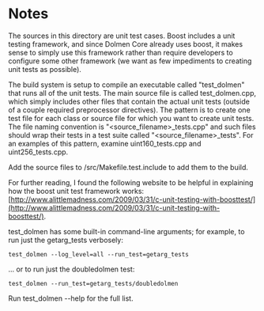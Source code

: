 # Notes
The sources in this directory are unit test cases.  Boost includes a
unit testing framework, and since Dolmen Core already uses boost, it makes
sense to simply use this framework rather than require developers to
configure some other framework (we want as few impediments to creating
unit tests as possible).

The build system is setup to compile an executable called "test_dolmen"
that runs all of the unit tests.  The main source file is called
test_dolmen.cpp, which simply includes other files that contain the
actual unit tests (outside of a couple required preprocessor
directives).  The pattern is to create one test file for each class or
source file for which you want to create unit tests.  The file naming
convention is "<source_filename>_tests.cpp" and such files should wrap
their tests in a test suite called "<source_filename>_tests".  For an
examples of this pattern, examine uint160_tests.cpp and
uint256_tests.cpp.

Add the source files to /src/Makefile.test.include to add them to the build.

For further reading, I found the following website to be helpful in
explaining how the boost unit test framework works:
[http://www.alittlemadness.com/2009/03/31/c-unit-testing-with-boosttest/](http://www.alittlemadness.com/2009/03/31/c-unit-testing-with-boosttest/).

test_dolmen has some built-in command-line arguments; for
example, to run just the getarg_tests verbosely:

    test_dolmen --log_level=all --run_test=getarg_tests

... or to run just the doubledolmen test:

    test_dolmen --run_test=getarg_tests/doubledolmen

Run  test_dolmen --help   for the full list.

